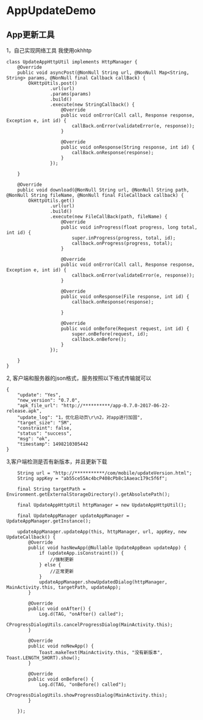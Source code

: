 # AppUpdateDemo
## App更新工具
1，自己实现网络工具
  我使用okhhtp

	class UpdateAppHttpUtil implements HttpManager {
	    @Override
	    public void asyncPost(@NonNull String url, @NonNull Map<String, String> params, @NonNull final Callback callBack) {
	        OkHttpUtils.post()
	                .url(url)
	                .params(params)
	                .build()
	                .execute(new StringCallback() {
	                    @Override
	                    public void onError(Call call, Response response, Exception e, int id) {
	                        callBack.onError(validateError(e, response));
	                    }
	
	                    @Override
	                    public void onResponse(String response, int id) {
	                        callBack.onResponse(response);
	                    }
	                });
	
	    }
	
	    @Override
	    public void download(@NonNull String url, @NonNull String path, @NonNull String fileName, @NonNull final FileCallback callback) {
	        OkHttpUtils.get()
	                .url(url)
	                .build()
	                .execute(new FileCallBack(path, fileName) {
	                    @Override
	                    public void inProgress(float progress, long total, int id) {
	                        super.inProgress(progress, total, id);
	                        callback.onProgress(progress, total);
	                    }
	
	                    @Override
	                    public void onError(Call call, Response response, Exception e, int id) {
	                        callback.onError(validateError(e, response));
	                    }
	
	                    @Override
	                    public void onResponse(File response, int id) {
	                        callback.onResponse(response);
	
	                    }
	
	                    @Override
	                    public void onBefore(Request request, int id) {
	                        super.onBefore(request, id);
	                        callback.onBefore();
	                    }
	                });
	
	    }
	}

2, 客户端和服务器的json格式，服务按照以下格式传输就可以

	{
	    "update": "Yes",
	    "new_version": "0.7.0",
	    "apk_file_url": "http://**********/app-0.7.0-2017-06-22-release.apk",
	    "update_log": "1，优化启动页\r\n2，对app进行加固",
	    "target_size": "5M",
	    "constraint": false,
	    "status": "success",
	    "msg": "ok",
	    "timestamp": 1498210305442
	}


3,客户端检测是否有新版本，并且更新下载

        String url = "http://***********/com/mobile/updateVersion.html";
        String appKey = "ab55ce55Ac4bcP408cPb8c1Aaeac179c5f6f";

        final String targetPath = Environment.getExternalStorageDirectory().getAbsolutePath();

        final UpdateAppHttpUtil httpManager = new UpdateAppHttpUtil();

        final UpdateAppManager updateAppManager = UpdateAppManager.getInstance();

        updateAppManager.updateApp(this, httpManager, url, appKey, new UpdateCallback() {
            @Override
            public void hasNewApp(@Nullable UpdateAppBean updateApp) {
                if (updateApp.isConstraint()) {
                    //强制更新
                } else {
                    //正常更新
                }
                updateAppManager.showUpdatedDialog(httpManager, MainActivity.this, targetPath, updateApp);
            }

            @Override
            public void onAfter() {
                Log.d(TAG, "onAfter() called");
                CProgressDialogUtils.cancelProgressDialog(MainActivity.this);
            }

            @Override
            public void noNewApp() {
                Toast.makeText(MainActivity.this, "没有新版本", Toast.LENGTH_SHORT).show();
            }

            @Override
            public void onBefore() {
                Log.d(TAG, "onBefore() called");
                CProgressDialogUtils.showProgressDialog(MainActivity.this);
            }

        });